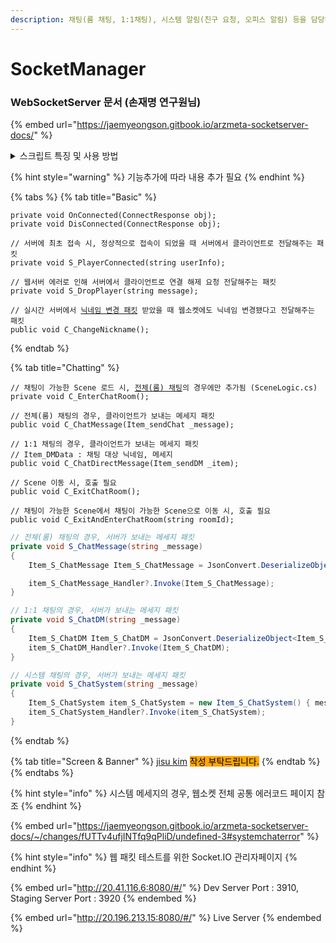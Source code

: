```yaml
---
description: 채팅(룸 채팅, 1:1채팅), 시스템 알림(친구 요청, 오피스 알림) 등을 담당하는 매니저
---
```


# SocketManager

### WebSocketServer 문서 (손재명 연구원님)

{% embed url="https://jaemyeongson.gitbook.io/arzmeta-socketserver-docs/" %}

<details>

<summary>스크립트 특징 및 사용 방법</summary>

*   **Singleton으로 작성되어 어디서든 접근 가능**

    <pre><code><strong>Single.socket.[사용하고자 하는 함수]
    </strong></code></pre>
*   **Method 이름 설명**

    ```
    C_[함수기능] : 클라이언트 -> 서버
    S_[함수기능] : 서버 -> 클라이언트
    ```

<!---->

*   **소켓 연결 - 최초 로그인 할 때, 한 번만 연결함**

    ```
    Single.socket.SocketIO3Connect();
    ```

```csharp
public void SocketIO3Connect()
{
            // 사용자의 jwtAccessToken, sessionID 로 연결 및 인증
            ConnectSocket();
            
            // 서버에서 콜백으로 보내주는 패킷 등록
            // 현재 Basic, Chatting, Screen & Banner로 region이 나눠져있음
            AddListener();
}

private void AddListener()
{
            // Basic
            socketManager.Socket.On<ConnectResponse>(SocketIOEventTypes.Connect, OnConnected);
            socketManager.Socket.On<ConnectResponse>(SocketIOEventTypes.Disconnect, Disconnected);
            socketManager.Socket.On<string>("S_PlayerConnected", (userInfo) => S_PlayerConnected(userInfo));
            socketManager.Socket.On<string>("S_DropPlayer", (message) => S_DropPlayer(message));

            // Chatting
            socketManager.GetSocket("/chatting").On<string>("S_SendMessage", (message) => S_GetMessage(message));
            socketManager.GetSocket("/chatting").On<string>("S_SendDirectMessage", (message) => S_GetDirectMessage(message));
            socketManager.GetSocket("/chatting").On<string>("S_SystemMessage", (message) => S_GetSystemMessage(message)); 
            
            // Screen & Banner
            socketManager.Socket.On("S_ScreenList", screenList);
            socketManager.Socket.On("S_BannerList", bannerList);
} 
```

</details>

{% hint style="warning" %}
기능추가에 따라 내용 추가 필요
{% endhint %}

{% tabs %}
{% tab title="Basic" %}
<pre class="language-csharp"><code class="lang-csharp">private void OnConnected(ConnectResponse obj);
private void DisConnected(ConnectResponse obj);

// 서버에 최초 접속 시, 정상적으로 접속이 되었을 때 서버에서 클라이언트로 전달해주는 패킷
private void S_PlayerConnected(string userInfo);

// 웹서버 에러로 인해 서버에서 클라이언트로 연결 해제 요청 전달해주는 패킷
private void S_DropPlayer(string message);

// 실시간 서버에서 <a data-footnote-ref href="#user-content-fn-1">닉네임 변경 패킷</a> 받았을 때 웹소켓에도 닉네임 변경됐다고 전달해주는 패킷
public void C_ChangeNickname();
</code></pre>
{% endtab %}

{% tab title="Chatting" %}
<pre class="language-csharp"><code class="lang-csharp">// 채팅이 가능한 Scene 로드 시, <a data-footnote-ref href="#user-content-fn-2">전체(룸) 채팅</a>의 경우에만 추가됨 (SceneLogic.cs)
private void C_EnterChatRoom();

// 전체(룸) 채팅의 경우, 클라이언트가 보내는 메세지 패킷
public void C_ChatMessage(Item_sendChat _message);

// 1:1 채팅의 경우, 클라이언트가 보내는 메세지 패킷
// Item_DMData : 채팅 대상 닉네임, 메세지
public void C_ChatDirectMessage(Item_sendDM _item);

// Scene 이동 시, 호출 필요
public void C_ExitChatRoom();

// 채팅이 가능한 Scene에서 채팅이 가능한 Scene으로 이동 시, 호출 필요
public void C_ExitAndEnterChatRoom(string roomId);
</code></pre>

```csharp
// 전체(룸) 채팅의 경우, 서버가 보내는 메세지 패킷
private void S_ChatMessage(string _message)
{
    Item_S_ChatMessage Item_S_ChatMessage = JsonConvert.DeserializeObject<Item_S_ChatMessage>(_message);

    item_S_ChatMessage_Handler?.Invoke(Item_S_ChatMessage);
}

// 1:1 채팅의 경우, 서버가 보내는 메세지 패킷
private void S_ChatDM(string _message)
{
    Item_S_ChatDM Item_S_ChatDM = JsonConvert.DeserializeObject<Item_S_ChatDM>(_message);
    item_S_ChatDM_Handler?.Invoke(Item_S_ChatDM);
}

// 시스템 채팅의 경우, 서버가 보내는 메세지 패킷
private void S_ChatSystem(string _message)
{
    Item_S_ChatSystem item_S_ChatSystem = new Item_S_ChatSystem() { message = _message, color = Cons.ChatColor_Green, };
    item_S_ChatSystem_Handler?.Invoke(item_S_ChatSystem);
}
```
{% endtab %}

{% tab title="Screen & Banner" %}
[jisu kim](http://127.0.0.1:5000/u/UsfhXfYQ4IhDdXQLDbzwkzlblB43 "mention") <mark style="background-color:orange;">작성 부탁드립니다.</mark>
{% endtab %}
{% endtabs %}

{% hint style="info" %}
시스템 메세지의 경우, 웹소켓 전체 공통 에러코드 페이지 참조
{% endhint %}

{% embed url="https://jaemyeongson.gitbook.io/arzmeta-socketserver-docs/~/changes/fUTTv4ufjINTfq9qPliD/undefined-3#systemchaterror" %}

{% hint style="info" %}
웹 패킷 테스트를 위한 Socket.IO 관리자페이지
{% endhint %}

{% embed url="http://20.41.116.6:8080/#/" %}
Dev Server Port : 3910, Staging Server Port : 3920
{% endembed %}

{% embed url="http://20.196.213.15:8080/#/" %}
Live Server
{% endembed %}

[^1]: S\_SET\_NICKNAME\_NOTICE

[^2]: CHAT\_TYPE.ALL
